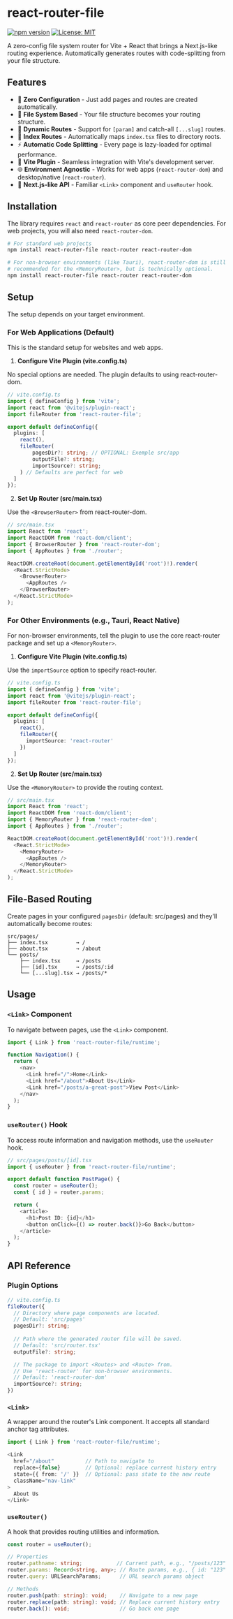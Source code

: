 # react-router-file

[![npm version](https://badge.fury.io/js/react-router-file.svg)](https://badge.fury.io/js/react-router-file)
[![License: MIT](https://img.shields.io/badge/License-MIT-yellow.svg)](https://opensource.org/licenses/MIT)

A zero-config file system router for Vite + React that brings a Next.js-like routing experience. Automatically generates routes with code-splitting from your file structure.

## Features

* 🚀 **Zero Configuration** - Just add pages and routes are created automatically.
* 📁 **File System Based** - Your file structure becomes your routing structure.
* 🔄 **Dynamic Routes** - Support for `[param]` and catch-all `[...slug]` routes.
* 🎯 **Index Routes** - Automatically maps `index.tsx` files to directory roots.
* ⚡ **Automatic Code Splitting** - Every page is lazy-loaded for optimal performance.
* 🔌 **Vite Plugin** - Seamless integration with Vite's development server.
* 🌐 **Environment Agnostic** - Works for web apps (`react-router-dom`) and desktop/native (`react-router`).
* 🎨 **Next.js-like API** - Familiar `<Link>` component and `useRouter` hook.

## Installation

The library requires `react` and `react-router` as core peer dependencies. For web projects, you will also need `react-router-dom`.

```bash
# For standard web projects
npm install react-router-file react-router react-router-dom

# For non-browser environments (like Tauri), react-router-dom is still
# recommended for the <MemoryRouter>, but is technically optional.
npm install react-router-file react-router react-router-dom
```

## Setup

The setup depends on your target environment.

### For Web Applications (Default)

This is the standard setup for websites and web apps.

1. **Configure Vite Plugin (vite.config.ts)**

No special options are needed. The plugin defaults to using react-router-dom.

```typescript
// vite.config.ts
import { defineConfig } from 'vite';
import react from '@vitejs/plugin-react';
import fileRouter from 'react-router-file';

export default defineConfig({
  plugins: [
    react(),
    fileRouter(
        pagesDir?: string; // OPTIONAL: Exemple src/app
        outputFile?: string; 
        importSource?: string;
    ) // Defaults are perfect for web
  ]
});
```

2. **Set Up Router (src/main.tsx)**

Use the `<BrowserRouter>` from react-router-dom.

```typescript
// src/main.tsx
import React from 'react';
import ReactDOM from 'react-dom/client';
import { BrowserRouter } from 'react-router-dom';
import { AppRoutes } from './router';

ReactDOM.createRoot(document.getElementById('root')!).render(
  <React.StrictMode>
    <BrowserRouter>
      <AppRoutes />
    </BrowserRouter>
  </React.StrictMode>
);
```

### For Other Environments (e.g., Tauri, React Native)

For non-browser environments, tell the plugin to use the core react-router package and set up a `<MemoryRouter>`.

1. **Configure Vite Plugin (vite.config.ts)**

Use the `importSource` option to specify react-router.

```typescript
// vite.config.ts
import { defineConfig } from 'vite';
import react from '@vitejs/plugin-react';
import fileRouter from 'react-router-file';

export default defineConfig({
  plugins: [
    react(),
    fileRouter({
      importSource: 'react-router'
    })
  ]
});
```

2. **Set Up Router (src/main.tsx)**

Use the `<MemoryRouter>` to provide the routing context.

```typescript
// src/main.tsx
import React from 'react';
import ReactDOM from 'react-dom/client';
import { MemoryRouter } from 'react-router-dom';
import { AppRoutes } from './router';

ReactDOM.createRoot(document.getElementById('root')!).render(
  <React.StrictMode>
    <MemoryRouter>
      <AppRoutes />
    </MemoryRouter>
  </React.StrictMode>
);
```

## File-Based Routing

Create pages in your configured `pagesDir` (default: src/pages) and they'll automatically become routes:

```
src/pages/
├── index.tsx         → /
├── about.tsx         → /about
└── posts/
    ├── index.tsx     → /posts
    ├── [id].tsx      → /posts/:id
    └── [...slug].tsx → /posts/*
```

## Usage

### `<Link>` Component

To navigate between pages, use the `<Link>` component.

```typescript
import { Link } from 'react-router-file/runtime';

function Navigation() {
  return (
    <nav>
      <Link href="/">Home</Link>
      <Link href="/about">About Us</Link>
      <Link href="/posts/a-great-post">View Post</Link>
    </nav>
  );
}
```

### `useRouter()` Hook

To access route information and navigation methods, use the `useRouter` hook.

```typescript
// src/pages/posts/[id].tsx
import { useRouter } from 'react-router-file/runtime';

export default function PostPage() {
  const router = useRouter();
  const { id } = router.params;

  return (
    <article>
      <h1>Post ID: {id}</h1>
      <button onClick={() => router.back()}>Go Back</button>
    </article>
  );
}
```

## API Reference

### Plugin Options

```typescript
// vite.config.ts
fileRouter({
  // Directory where page components are located.
  // Default: 'src/pages'
  pagesDir?: string; 
  
  // Path where the generated router file will be saved.
  // Default: 'src/router.tsx'
  outputFile?: string; 

  // The package to import <Routes> and <Route> from.
  // Use 'react-router' for non-browser environments.
  // Default: 'react-router-dom'
  importSource?: string;
})
```

### `<Link>`

A wrapper around the router's Link component. It accepts all standard anchor tag attributes.

```typescript
import { Link } from 'react-router-file/runtime';

<Link 
  href="/about"          // Path to navigate to
  replace={false}        // Optional: replace current history entry
  state={{ from: '/' }}  // Optional: pass state to the new route
  className="nav-link"
>
  About Us
</Link>
```

### `useRouter()`

A hook that provides routing utilities and information.

```typescript
const router = useRouter();

// Properties
router.pathname: string;           // Current path, e.g., "/posts/123"
router.params: Record<string, any>; // Route params, e.g., { id: "123" }
router.query: URLSearchParams;      // URL search params object

// Methods
router.push(path: string): void;    // Navigate to a new page
router.replace(path: string): void; // Replace current history entry
router.back(): void;                // Go back one page

